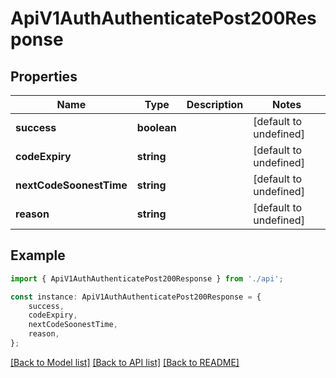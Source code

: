 # ApiV1AuthAuthenticatePost200Response


## Properties

Name | Type | Description | Notes
------------ | ------------- | ------------- | -------------
**success** | **boolean** |  | [default to undefined]
**codeExpiry** | **string** |  | [default to undefined]
**nextCodeSoonestTime** | **string** |  | [default to undefined]
**reason** | **string** |  | [default to undefined]

## Example

```typescript
import { ApiV1AuthAuthenticatePost200Response } from './api';

const instance: ApiV1AuthAuthenticatePost200Response = {
    success,
    codeExpiry,
    nextCodeSoonestTime,
    reason,
};
```

[[Back to Model list]](../README.md#documentation-for-models) [[Back to API list]](../README.md#documentation-for-api-endpoints) [[Back to README]](../README.md)
